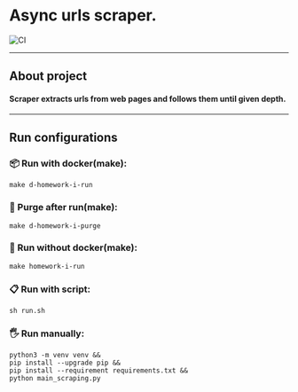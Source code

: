 # Async urls scraper.
![CI](https://github.com/hillel-i-python-pro-i-2022-08-26/homework__lukianitca_mykyta__scraper/actions/workflows/code_checking.yml/badge.svg)
***

## About project
#### Scraper extracts urls from web pages and follows them until given depth.
***

## Run configurations

### 📦 Run with docker(make):
``make d-homework-i-run``

### 🚮 Purge after run(make):
``make d-homework-i-purge``

### 🚫 Run without docker(make):
``make homework-i-run``

### 📋 Run with script:
``sh run.sh``

### 🖐 Run manually:
```
python3 -m venv venv &&
pip install --upgrade pip &&
pip install --requirement requirements.txt &&
python main_scraping.py
```
